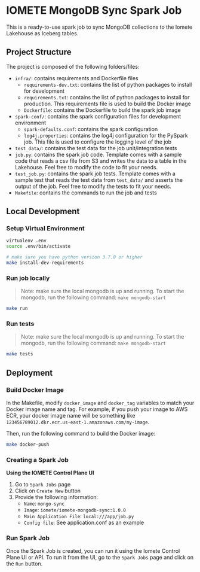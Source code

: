 # IOMETE MongoDB Sync Spark Job

This is a ready-to-use spark job to sync MongoDB collections to the Iomete Lakehouse as Iceberg tables.

## Project Structure

The project is composed of the following folders/files:
- `infra/`: contains requirements and Dockerfile files  
  - `requirements-dev.txt`: contains the list of python packages to install for development
  - `requirements.txt`: contains the list of python packages to install for production. This requirements file is used to build the Docker image
  - `Dockerfile`: contains the Dockerfile to build the spark job image
- `spark-conf/`: contains the spark configuration files for development environment
  - `spark-defaults.conf`: contains the spark configuration
  - `log4j.properties`: contains the log4j configuration for the PySpark job. This file is used to configure the logging level of the job
- `test_data/`: contains the test data for the job unit/integration tests
- `job.py`: contains the spark job code. Template comes with a sample code that reads a csv file from S3 and writes the data to a table in the Lakehouse. Feel free to modify the code to fit your needs.
- `test_job.py`: contains the spark job tests. Template comes with a sample test that reads the test data from `test_data/` and asserts the output of the job. Feel free to modify the tests to fit your needs.
- `Makefile`: contains the commands to run the job and tests


## Local Development

### Setup Virtual Environment

```bash
virtualenv .env
source .env/bin/activate

# make sure you have python version 3.7.0 or higher
make install-dev-requirements
```

### Run job locally

> Note: make sure the local mongodb is up and running. To start the mongodb, run the following command: `make mongodb-start`

```bash
make run
```

### Run tests

> Note: make sure the local mongodb is up and running. To start the mongodb, run the following command: `make mongodb-start`

```bash
make tests
```

## Deployment

### Build Docker Image

In the Makefile, modify `docker_image` and `docker_tag` variables to match your Docker image name and tag. 
For example, if you push your image to AWS ECR, your docker image name will be something like `123456789012.dkr.ecr.us-east-1.amazonaws.com/my-image`.

Then, run the following command to build the Docker image:

```bash
make docker-push
```


### Creating a Spark Job

**Using the IOMETE Control Plane UI**

1. Go to `Spark Jobs` page
2. Click on `Create New` button
3. Provide the following information:
   - `Name`: `mongo-sync`
   - `Image`: `iomete/iomete-mongodb-sync:1.0.0`
   - `Main Application File`: `local:///app/job.py`
   - `Config file`: See application.conf as an example

### Run Spark Job

Once the Spark Job is created, you can run it using the Iomete Control Plane UI or API. To run it from the UI, go to the `Spark Jobs` page and click on the `Run` button.




